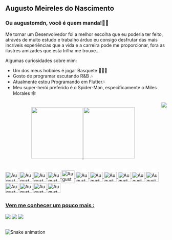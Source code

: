 ## Augusto Meireles do Nascimento</h2>

### Ou augustomdn, você é quem manda!✌🏾

<p>Me tornar um Desenvolvedor foi a melhor escolha que eu poderia ter feito, através de muito estudo e trabalho árduo eu consigo desfrutar das mais incríveis experiências que a vida e a carreira pode me proporcionar, fora as ilustres amizades que esta trilha me trouxe... </p>

<p>Algumas curiosidades sobre mim:</>
</br>

<ul>
  <li>Um dos meus hobbies é jogar Basquete ⛹🏾‍♂️</li>
  <li>Gosto de programar escutando R&B 🎶</li>
  <li>Atualmente estou Programando em Flutter🎶</li>
  <li>Meu super-herói preferido é o Spider-Man, especificamente o Miles Morales 🕸️</li>
</ul>
<img align="right" src="https://media.discordapp.net/attachments/988688868578578432/989757805802184734/pngwing.com.png"/>

##

<div align="center">
  <a href="https://github.com/augustomdn">
  <img  height="160em" src="https://github-readme-stats.vercel.app/api?username=augustomdn&show_icons=true&theme=dark&include_all_commits=true&count_private=true"/>
  <img  height="160em" src="https://github-readme-stats.vercel.app/api/top-langs/?username=augustomdn&layout=compact&langs_count=7&theme=dark"/>
</div><br>
 

<div style="display: inline_block"><br>
  <img align="center" alt="Augusto-Html" height="30" width="40" src="https://cdn.jsdelivr.net/gh/devicons/devicon/icons/html5/html5-original-wordmark.svg"/>
<img align="center" alt="Augusto-Css" height="30" width="40" src="https://cdn.jsdelivr.net/gh/devicons/devicon/icons/css3/css3-original-wordmark.svg"/>
  <img align="center" alt="Augusto-Sass" height="30" width="40" src="https://cdn.jsdelivr.net/gh/devicons/devicon/icons/sass/sass-original.svg"/>
  <img align="center" alt="Augusto-Sass" height="30" width="40" src="https://cdn.jsdelivr.net/gh/devicons/devicon/icons/tailwindcss/tailwindcss-original-wordmark.svg" />        
  <img align="center" alt="Augusto-Bootstrap height="30" width="40" src="https://cdn.jsdelivr.net/gh/devicons/devicon/icons/bootstrap/bootstrap-original-wordmark.svg"/>
  <img align="center" alt="Augusto-Js" height="30" width="40" src="https://cdn.jsdelivr.net/gh/devicons/devicon/icons/javascript/javascript-original.svg"/>
  <img align="center" alt="Augusto-Ts" height="30" width="40" src="https://cdn.jsdelivr.net/gh/devicons/devicon/icons/typescript/typescript-original.svg"/>
  <img align="center" alt="Augusto-React" height="30" width="40" src="https://cdn.jsdelivr.net/gh/devicons/devicon/icons/react/react-original-wordmark.svg"/>
  <img align="center" alt="Augusto-Jest" height="30" width="40" src="https://cdn.jsdelivr.net/gh/devicons/devicon/icons/jest/jest-plain.svg" />  
  <img align="center" alt="Augusto-Github" height="30" width="40" src="https://cdn.jsdelivr.net/gh/devicons/devicon/icons/github/github-original-wordmark.svg"/>
  <img align="center" alt="Augusto-Dart" height="30" width="40" src="https://cdn.jsdelivr.net/gh/devicons/devicon/icons/dart/dart-original.svg"/>
  <img align="center" alt="Augusto-Flutter" height="30" width="40" src="https://cdn.jsdelivr.net/gh/devicons/devicon/icons/flutter/flutter-original.svg" />
  <img align="center" alt="Augusto-Firebase" height="30" width="40" src="https://cdn.jsdelivr.net/gh/devicons/devicon/icons/firebase/firebase-plain-wordmark.svg" />
<img align="center" alt="Augusto-Azure" height="30" width="40" src="https://cdn.jsdelivr.net/gh/devicons/devicon/icons/azure/azure-original.svg"/>
<img align="center" alt="Augusto-GitLab" height="30" width="40"src="https://cdn.jsdelivr.net/gh/devicons/devicon/icons/gitlab/gitlab-original.svg"/>
          
          
          
          
          
</div>
  
 ##
  
 <div>
   <h3>Vem me conhecer um pouco mais :</h3>
  <a href="https://www.instagram.com/augustomdn/" target="_blank"><img src="https://img.shields.io/badge/-Instagram-%23E4405F?style=for-the-badge&logo=instagram&logoColor=white" target="_blank"></a>
  <a href ="mailto:augustomeirelesn@hotmail.com"><img src="https://img.shields.io/badge/Microsoft_Outlook-0078D4?style=for-the-badge&logo=microsoft-outlook&logoColor=white" target="_blank"></a>
  <a href="https://www.linkedin.com/in/augusto-meireles-nascimento/" target="_blank"><img src="https://img.shields.io/badge/-LinkedIn-%230077B5?style=for-the-badge&logo=linkedin&logoColor=white" target="_blank"></a>
  
   ##
   
  ![Snake animation](https://github.com/augustomdn/augustomdn/blob/output/github-contribution-grid-snake.svg)
   
 </div>
